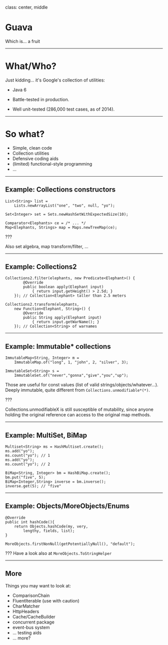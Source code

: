 class: center, middle

# Guava

Which is... a fruit

---

# What/Who?

Just kidding... it's Google's collection of utilities:

- Java 6

- Battle-tested in production.

- Well unit-tested (286,000 test cases, as of 2014).

---

# So what?

- Simple, clean code
- Collection utilities 
- Defensive coding aids
- (limited) functional-style programming
- ...

---

## Example: Collections constructors 

```
List<String> list = 
	Lists.newArrayList("one", "two", null, "yo");
```
```
Set<Integer> set = Sets.newHashSetWithExpectedSize(10);
```
```
Comparator<Elephants> ce = /* ... */
Map<Elephants, Strings> map = Maps.newTreeMap(ce);
```

???

Also set algebra, map transform/filter, ...

---

## Example: Collections2

```
Collections2.filter(elephants, new Predicate<Elephant>() {
		@Override
		public boolean apply(Elephant input) 
			{ return input.getHeight() > 2.5d; }
	}); // Collection<Elephant> taller than 2.5 meters
```
```
Collections2.transform(elephants,  
	new Function<Elephant, String>() {
		@Override
		public String apply(Elephant input) 
			{ return input.getWarName(); }
	}); // Collection<String> of warnames
```

---

## Example: Immutable* collections

```
ImmutableMap<String, Integer> m = 
	ImmutableMap.of("long", 1, "john", 2, "silver", 3);
```
```
ImmutableSet<String> s =
	ImmutableSet.of("never","gonna","give","you","up");
```

Those are useful for const values (list of valid strings/objects/whatever...).
Deeply immutable, quite different from `Collections.unmodifiable*(*)`.

???

Collections.unmodifiableX is still susceptible of mutability, since anyone holding the original reference can access to the original map methods.

---

## Example: MultiSet, BiMap

```
Multiset<String> ms = HashMultiset.create();
ms.add("yo");
ms.count("yo"); // 1
ms.add("yo");
ms.count("yo"); // 2
```
```
BiMap<String, Integer> bm = HashBiMap.create();
bm.put("five", 5);
BiMap<Integer,String> inverse = bm.inverse();
inverse.get(5); // "five"
```
---

## Example: Objects/MoreObjects/Enums

```
@Override
public int hashCode(){
	return Objects.hashCode(my, very, 
		lengthy, fields, list); 
}
```
```
MoreObjects.firstNonNull(getPotentiallyNull(), "default");
```

???
Have a look also at `MoreObjects.ToStringHelper`

---

## More

Things you may want to look at:

- ComparisonChain
- FluentIterable (use with caution)
- CharMatcher
- HttpHeaders
- Cache/CacheBuilder
- concurrent package
- event-bus system
- ... testing aids
- ... more? 